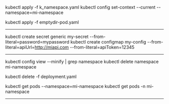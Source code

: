 
kubectl apply -f k_namespace.yaml
    kubectl config set-context --current --namespace=mi-namespace

kubectl apply -f emptydir-pod.yaml

*****************************************************

kubectl create secret generic my-secret --from-literal=password=mypassword
kubectl create configmap my-config --from-literal=apiUrl=http://miapi.com --from-literal=apiToken=12345




*****************************************************

kubectl config view --minify | grep namespace
kubectl delete namespace mi-namespace

kubectl delete -f deployment.yaml

kubectl get pods --namespace=mi-namespace
kubectl get pods -n mi-namespace

*****************************************************


